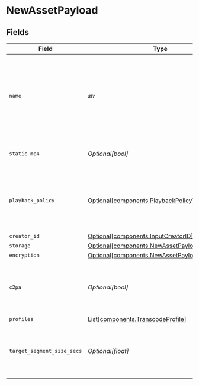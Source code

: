 # NewAssetPayload


## Fields

| Field                                                                                                  | Type                                                                                                   | Required                                                                                               | Description                                                                                            | Example                                                                                                |
| ------------------------------------------------------------------------------------------------------ | ------------------------------------------------------------------------------------------------------ | ------------------------------------------------------------------------------------------------------ | ------------------------------------------------------------------------------------------------------ | ------------------------------------------------------------------------------------------------------ |
| `name`                                                                                                 | *str*                                                                                                  | :heavy_check_mark:                                                                                     | The name of the asset. This is not necessarily the filename - it can be a custom name or title.<br/>   | filename.mp4                                                                                           |
| `static_mp4`                                                                                           | *Optional[bool]*                                                                                       | :heavy_minus_sign:                                                                                     | Whether to generate MP4s for the asset.                                                                | true                                                                                                   |
| `playback_policy`                                                                                      | [Optional[components.PlaybackPolicy]](../../models/components/playbackpolicy.md)                       | :heavy_minus_sign:                                                                                     | Whether the playback policy for an asset or stream is public or signed                                 |                                                                                                        |
| `creator_id`                                                                                           | [Optional[components.InputCreatorID]](../../models/components/inputcreatorid.md)                       | :heavy_minus_sign:                                                                                     | N/A                                                                                                    |                                                                                                        |
| `storage`                                                                                              | [Optional[components.NewAssetPayloadStorage]](../../models/components/newassetpayloadstorage.md)       | :heavy_minus_sign:                                                                                     | N/A                                                                                                    |                                                                                                        |
| `encryption`                                                                                           | [Optional[components.NewAssetPayloadEncryption]](../../models/components/newassetpayloadencryption.md) | :heavy_minus_sign:                                                                                     | N/A                                                                                                    |                                                                                                        |
| `c2pa`                                                                                                 | *Optional[bool]*                                                                                       | :heavy_minus_sign:                                                                                     | Decides if the output video should include C2PA signature                                              |                                                                                                        |
| `profiles`                                                                                             | List[[components.TranscodeProfile](../../models/components/transcodeprofile.md)]                       | :heavy_minus_sign:                                                                                     | N/A                                                                                                    |                                                                                                        |
| `target_segment_size_secs`                                                                             | *Optional[float]*                                                                                      | :heavy_minus_sign:                                                                                     | How many seconds the duration of each output segment should be                                         |                                                                                                        |